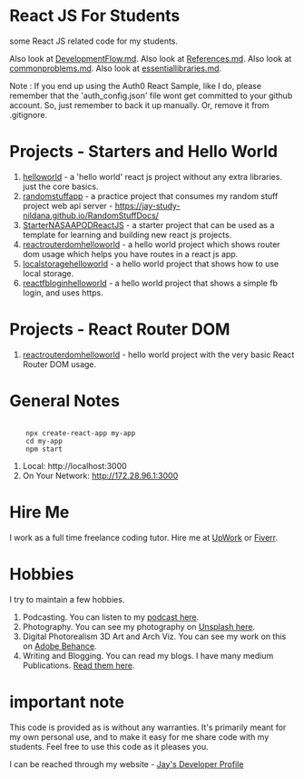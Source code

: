 # React JS For Students

some React JS related code for my students.

Also look at [DevelopmentFlow.md](DevelopmentFlow.md).
Also look at [References.md](References.md).
Also look at [commonproblems.md](commonproblems.md).
Also look at [essentiallibraries.md](essentiallibraries.md).

Note : If you end up using the Auth0 React Sample, like I do, please remember that the 'auth_config.json' file wont get committed to your github account. So, just remember to back it up manually. Or, remove it from .gitignore.

# Projects - Starters and Hello World

1. [helloworld](helloworld) - a 'hello world' react js project without any extra libraries. just the core basics.
1. [randomstuffapp](randomstuffapp) - a practice project that consumes my random stuff project web api server - https://jay-study-nildana.github.io/RandomStuffDocs/
1. [StarterNASAAPODReactJS](StarterNASAAPODReactJS) - a starter project that can be used as a template for learning and building new react js projects. 
1. [reactrouterdomhelloworld](reactrouterdomhelloworld) - a hello world project which shows router dom usage which helps you have routes in a react js app.
1. [localstoragehelloworld](localstoragehelloworld) - a hello world project that shows how to use local storage. 
1. [reactfbloginhelloworld](reactfbloginhelloworld) - a hello world project that shows a simple fb login, and uses https. 

# Projects - React Router DOM

1. [reactrouterdomhelloworld](reactrouterdomhelloworld) - hello world project with the very basic React Router DOM usage. 

# General Notes

```

    npx create-react-app my-app
    cd my-app
    npm start

```

1. Local: http://localhost:3000
1. On Your Network: http://172.28.96.1:3000

# Hire Me

I work as a full time freelance coding tutor. Hire me at [UpWork](https://www.upwork.com/fl/vijayasimhabr) or [Fiverr](https://www.fiverr.com/jay_codeguy). 

# Hobbies

I try to maintain a few hobbies.

1. Podcasting. You can listen to my [podcast here](https://stories.thechalakas.com/listen-to-podcast/).
1. Photography. You can see my photography on [Unsplash here](https://unsplash.com/@jay_neeruhaaku).
1. Digital Photorealism 3D Art and Arch Viz. You can see my work on this on [Adobe Behance](https://www.behance.net/vijayasimhabr).
1. Writing and Blogging. You can read my blogs. I have many medium Publications. [Read them here](https://medium.com/@vijayasimhabr).

# important note 

This code is provided as is without any warranties. It's primarily meant for my own personal use, and to make it easy for me share code with my students. Feel free to use this code as it pleases you.

I can be reached through my website - [Jay's Developer Profile](https://jay-study-nildana.github.io/developerprofile)

